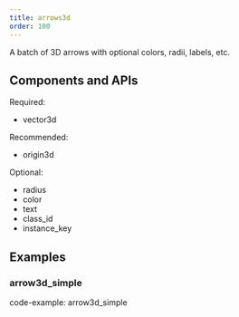 ```yaml
---
title: arrows3d
order: 100
---
```


A batch of 3D arrows with optional colors, radii, labels, etc.

## Components and APIs

Required:
* vector3d

Recommended:
* origin3d

Optional:
* radius
* color
* text
* class_id
* instance_key

## Examples

### arrow3d_simple

code-example: arrow3d_simple


